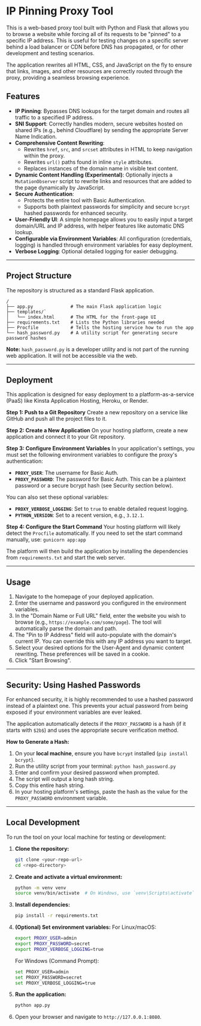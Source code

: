 # IP Pinning Proxy Tool

This is a web-based proxy tool built with Python and Flask that allows you to browse a website while forcing all of its requests to be "pinned" to a specific IP address. This is useful for testing changes on a specific server behind a load balancer or CDN before DNS has propagated, or for other development and testing scenarios.

The application rewrites all HTML, CSS, and JavaScript on the fly to ensure that links, images, and other resources are correctly routed through the proxy, providing a seamless browsing experience.

## Features

- **IP Pinning**: Bypasses DNS lookups for the target domain and routes all traffic to a specified IP address.
- **SNI Support**: Correctly handles modern, secure websites hosted on shared IPs (e.g., behind Cloudflare) by sending the appropriate Server Name Indication.
- **Comprehensive Content Rewriting**:
    - Rewrites `href`, `src`, and `srcset` attributes in HTML to keep navigation within the proxy.
    - Rewrites `url()` paths found in inline `style` attributes.
    - Replaces instances of the domain name in visible text content.
- **Dynamic Content Handling (Experimental)**: Optionally injects a `MutationObserver` script to rewrite links and resources that are added to the page dynamically by JavaScript.
- **Secure Authentication**:
    - Protects the entire tool with Basic Authentication.
    - Supports both plaintext passwords for simplicity and secure `bcrypt` hashed passwords for enhanced security.
- **User-Friendly UI**: A simple homepage allows you to easily input a target domain/URL and IP address, with helper features like automatic DNS lookup.
- **Configurable via Environment Variables**: All configuration (credentials, logging) is handled through environment variables for easy deployment.
- **Verbose Logging**: Optional detailed logging for easier debugging.

---

## Project Structure

The repository is structured as a standard Flask application.


```
/ 
├── app.py              # The main Flask application logic
├── templates/` 
│   └── index.html      # The HTML for the front-page UI
├── requirements.txt    # Lists the Python libraries needed
├── Procfile            # Tells the hosting service how to run the app
└── hash_password.py    # A utility script for generating secure password hashes
```

**Note:** `hash_password.py` is a developer utility and is not part of the running web application. It will not be accessible via the web.

---

## Deployment

This application is designed for easy deployment to a platform-as-a-service (PaaS) like Kinsta Application Hosting, Heroku, or Render.

**Step 1: Push to a Git Repository**
Create a new repository on a service like GitHub and push all the project files to it.

**Step 2: Create a New Application**
On your hosting platform, create a new application and connect it to your Git repository.

**Step 3: Configure Environment Variables**
In your application's settings, you must set the following environment variables to configure the proxy's authentication:

- **`PROXY_USER`**: The username for Basic Auth.
- **`PROXY_PASSWORD`**: The password for Basic Auth. This can be a plaintext password or a secure bcrypt hash (see Security section below).

You can also set these optional variables:

- **`PROXY_VERBOSE_LOGGING`**: Set to `true` to enable detailed request logging.
- **`PYTHON_VERSION`**: Set to a recent version, e.g., `3.12.1`.

**Step 4: Configure the Start Command**
Your hosting platform will likely detect the `Procfile` automatically. If you need to set the start command manually, use:
`gunicorn app:app`

The platform will then build the application by installing the dependencies from `requirements.txt` and start the web server.

---

## Usage

1.  Navigate to the homepage of your deployed application.
2.  Enter the username and password you configured in the environment variables.
3.  In the "Domain Name or Full URL" field, enter the website you wish to browse (e.g., `https://example.com/some/page`). The tool will automatically parse the domain and path.
4.  The "Pin to IP Address" field will auto-populate with the domain's current IP. You can override this with any IP address you want to target.
5.  Select your desired options for the User-Agent and dynamic content rewriting. These preferences will be saved in a cookie.
6.  Click "Start Browsing".

---

## Security: Using Hashed Passwords

For enhanced security, it is highly recommended to use a hashed password instead of a plaintext one. This prevents your actual password from being exposed if your environment variables are ever leaked.

The application automatically detects if the `PROXY_PASSWORD` is a hash (if it starts with `$2b$`) and uses the appropriate secure verification method.

**How to Generate a Hash:**

1.  On your **local machine**, ensure you have `bcrypt` installed (`pip install bcrypt`).
2.  Run the utility script from your terminal: `python hash_password.py`
3.  Enter and confirm your desired password when prompted.
4.  The script will output a long hash string.
5.  Copy this entire hash string.
6.  In your hosting platform's settings, paste the hash as the value for the `PROXY_PASSWORD` environment variable.

---

## Local Development

To run the tool on your local machine for testing or development:

1.  **Clone the repository:**
    ```bash
    git clone <your-repo-url>
    cd <repo-directory>
    ```
2.  **Create and activate a virtual environment:**
    ```bash
    python -m venv venv
    source venv/bin/activate  # On Windows, use `venv\Scripts\activate`
    ```
3.  **Install dependencies:**
    ```bash
    pip install -r requirements.txt
    ```
4.  **(Optional) Set environment variables:**
    For Linux/macOS:
    ```bash
    export PROXY_USER=admin
    export PROXY_PASSWORD=secret
    export PROXY_VERBOSE_LOGGING=true
    ```
    For Windows (Command Prompt):
    ```bash
    set PROXY_USER=admin
    set PROXY_PASSWORD=secret
    set PROXY_VERBOSE_LOGGING=true
    ```
5.  **Run the application:**
    ```bash
    python app.py
    ```
6.  Open your browser and navigate to `http://127.0.0.1:8080`.